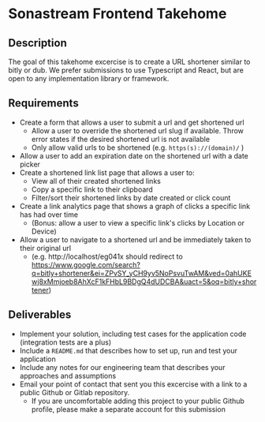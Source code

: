 # Sonastream Frontend Takehome

## Description
The goal of this takehome excercise is to create a URL shortener similar to bitly or dub. We prefer submissions to use Typescript and React, but are open to any implementation library or framework.


## Requirements
- Create a form that allows a user to submit a url and get shortened url
  - Allow a user to override the shortened url slug if available. Throw error states if the desired shortened url is not available
  - Only allow valid urls to be shortened (e.g. `https(s)://(domain)/` )
- Allow a user to add an expiration date on the shortened url with a date picker
- Create a shortened link list page that allows a user to:   
  - View all of their created shortened links
  - Copy a specific link to their clipboard
  - Filter/sort their shortened links by date created or click count
- Create a link analytics page that shows a graph of clicks a specific link has had over time
  - (Bonus: allow a user to view a specific link's clicks by Location or Device)
- Allow a user to navigate to a shortened url and be immediately taken to their original url
  - (e.g. http://localhost/eg041x should redirect to https://www.google.com/search?q=bitly+shortener&ei=ZPvSY_yCH9yv5NoPsvuTwAM&ved=0ahUKEwj8xMmjoeb8AhXcF1kFHbL9BDgQ4dUDCBA&uact=5&oq=bitly+shortener)

## Deliverables
- Implement your solution, including test cases for the application code (integration tests are a plus)
- Include a `README.md` that describes how to set up, run and test your application
- Include any notes for our engineering team that describes your approaches and assumptions
- Email your point of contact that sent you this excercise with a link to a public Github or Gitlab repository.
    - If you are uncomfortable adding this project to your public Github profile, please make a separate account for this submission